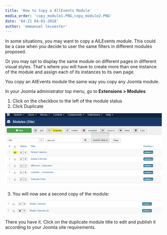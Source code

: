 ```yaml
---
title: 'How to Copy a AllEvents Module'
media_order: 'copy_module1.PNG,copy_module2.PNG'
date: '04:21 04-01-2018'
author: 'emmanuel lecoester'
---
```


In some situations, you may want to copy a AlLEvents module. This could be a case when you decide to user the same filters in different modules proposed.

Or you may opt to display the same module on different pages in different visual styles. That's where you will have to create more than one instance of the module and assign each of its instances to its own page.

You copy an AllEvents module the same way you copy any Joomla module.

In your Joomla administrator top menu, go to **Extensions > Modules** 
1. Click on the checkbox to the left of the module status
2. Click Duplicate
 
![](copy_module1.PNG)

3. You will now see a second copy of the module:

![](copy_module2.PNG)

There you have it. Click on the duplicate module title to edit and publish it according to your Joomla site requirements.